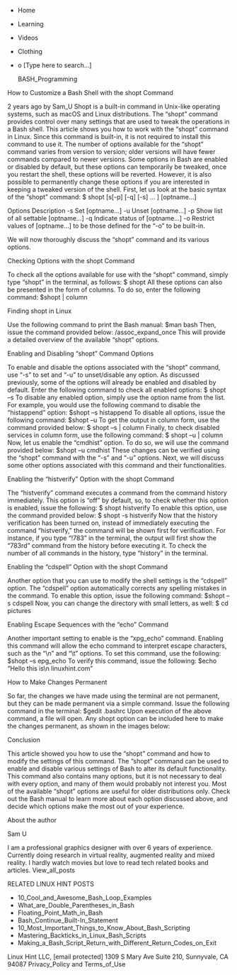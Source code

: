





















































* Home
* Learning
* Videos
* Clothing
*
  o [Type here to search...]


   BASH_Programming


How to Customize a Bash Shell with the shopt Command

2 years ago
by Sam_U
Shopt is a built-in command in Unix-like operating systems, such as macOS and
Linux distributions. The “shopt” command provides control over many settings
that are used to tweak the operations in a Bash shell.
This article shows you how to work with the “shopt” command in Linux. Since
this command is built-in, it is not required to install this command to use it.
The number of options available for the “shopt” command varies from version to
version; older versions will have fewer commands compared to newer versions.
Some options in Bash are enabled or disabled by default, but these options can
temporarily be tweaked, once you restart the shell, these options will be
reverted. However, it is also possible to permanently change these options if
you are interested in keeping a tweaked version of the shell.
First, let us look at the basic syntax of the “shopt” command:
$ shopt [s[-p] [-q] [-s] … ] [optname…]

Options Description
-s      Set [optname…]
-u      Unset [optname…]
-p      Show list of all settable [optname…]
-q      Indicate status of [optname…]
-o      Restrict values of [optname…] to be those defined for the “-o” to be built-in.

We will now thoroughly discuss the “shopt” command and its various options.

Checking Options with the shopt Command

To check all the options available for use with the “shopt” command, simply
type “shopt” in the terminal, as follows:
$ shopt
All these options can also be presented in the form of columns. To do so, enter
the following command:
$shopt | column

Finding shopt in Linux

Use the following command to print the Bash manual:
$man bash
Then, issue the command provided below:
/assoc_expand_once
This will provide a detailed overview of the available “shopt” options.

Enabling and Disabling “shopt” Command Options

To enable and disable the options associated with the “shopt” command, use “-s”
to set and “-u” to unset/disable any option. As discussed previously, some of
the options will already be enabled and disabled by default. Enter the
following command to check all enabled options:
$ shopt –s
To disable any enabled option, simply use the option name from the list. For
example, you would use the following command to disable the “histappend”
option:
$shopt –s histappend
To disable all options, issue the following command:
$shopt –u
To get the output in column form, use the command provided below:
$ shopt –s | column
Finally, to check disabled services in column form, use the following command:
$ shopt –u | column
Now, let us enable the “cmdhist” option. To do so, we will use the command
provided below:
$shopt –u cmdhist
These changes can be verified using the “shopt” command with the “-s” and “-u”
options. Next, we will discuss some other options associated with this command
and their functionalities.

Enabling the “histverify” Option with the shopt Command

The “histverify” command executes a command from the command history
immediately. This option is “off” by default, so, to check whether this option
is enabled, issue the following:
$ shopt histverify
To enable this option, use the command provided below:
$ shopt -s histverify
Now that the history verification has been turned on, instead of immediately
executing the command “histverify,” the command will be shown first for
verification. For instance, if you type “!783” in the terminal, the output will
first show the “783rd” command from the history before executing it.
To check the number of all commands in the history, type “history” in the
terminal.

Enabling the “cdspell” Option with the shopt Command

Another option that you can use to modify the shell settings is the “cdspell”
option. The “cdspell” option automatically corrects any spelling mistakes in
the command. To enable this option, issue the following command:
$shopt –s cdspell
Now, you can change the directory with small letters, as well:
$ cd pictures

Enabling Escape Sequences with the “echo” Command

Another important setting to enable is the “xpg_echo” command. Enabling this
command will allow the echo command to interpret escape characters, such as the
“\n” and “\t” options.
To set this command, use the following:
$shopt –s epg_echo
To verify this command, issue the following:
$echo “Hello this is\n linuxhint.com”

How to Make Changes Permanent

So far, the changes we have made using the terminal are not permanent, but they
can be made permanent via a simple command. Issue the following command in the
terminal:
$gedit .bashrc
Upon execution of the above command, a file will open. Any shopt option can be
included here to make the changes permanent, as shown in the images below:

Conclusion

This article showed you how to use the “shopt” command and how to modify the
settings of this command. The “shopt” command can be used to enable and disable
various settings of Bash to alter its default functionality. This command also
contains many options, but it is not necessary to deal with every option, and
many of them would probably not interest you. Most of the available “shopt”
options are useful for older distributions only. Check out the Bash manual to
learn more about each option discussed above, and decide which options make the
most out of your experience.


About the author


Sam U

I am a professional graphics designer with over 6 years of experience.
Currently doing research in virtual reality, augmented reality and mixed
reality.
I hardly watch movies but love to read tech related books and articles.
View_all_posts

RELATED LINUX HINT POSTS


* 10_Cool_and_Awesome_Bash_Loop_Examples
* What_are_Double_Parentheses_in_Bash
* Floating_Point_Math_in_Bash
* Bash_Continue_Built-In_Statement
* 10_Most_Important_Things_to_Know_About_Bash_Scripting
* Mastering_Backticks_in_Linux_Bash_Scripts
* Making_a_Bash_Script_Return_with_Different_Return_Codes_on_Exit

Linux Hint LLC, [email protected]
1309 S Mary Ave Suite 210, Sunnyvale, CA 94087
 Privacy_Policy and Terms_of_Use
